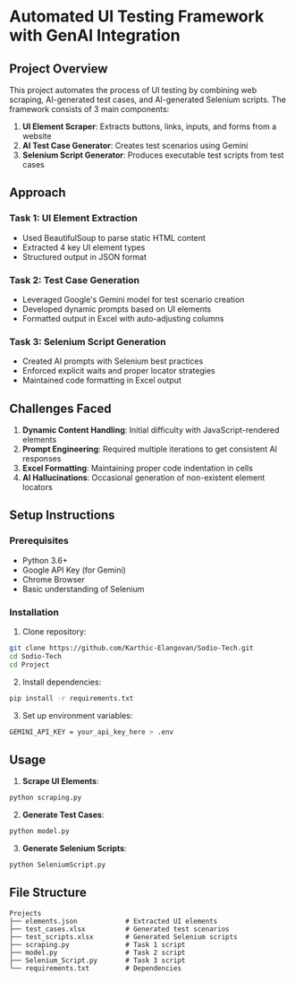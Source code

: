 # Automated UI Testing Framework with GenAI Integration

## Project Overview
This project automates the process of UI testing by combining web scraping, AI-generated test cases, and AI-generated Selenium scripts. The framework consists of 3 main components:

1. **UI Element Scraper**: Extracts buttons, links, inputs, and forms from a website
2. **AI Test Case Generator**: Creates test scenarios using Gemini
3. **Selenium Script Generator**: Produces executable test scripts from test cases

## Approach
### Task 1: UI Element Extraction
- Used BeautifulSoup to parse static HTML content
- Extracted 4 key UI element types
- Structured output in JSON format

### Task 2: Test Case Generation
- Leveraged Google's Gemini model for test scenario creation
- Developed dynamic prompts based on UI elements
- Formatted output in Excel with auto-adjusting columns

### Task 3: Selenium Script Generation
- Created AI prompts with Selenium best practices
- Enforced explicit waits and proper locator strategies
- Maintained code formatting in Excel output

## Challenges Faced
1. **Dynamic Content Handling**: Initial difficulty with JavaScript-rendered elements
2. **Prompt Engineering**: Required multiple iterations to get consistent AI responses
3. **Excel Formatting**: Maintaining proper code indentation in cells
4. **AI Hallucinations**: Occasional generation of non-existent element locators

## Setup Instructions

### Prerequisites
- Python 3.6+
- Google API Key (for Gemini)
- Chrome Browser
- Basic understanding of Selenium

### Installation
1. Clone repository:
```bash
git clone https://github.com/Karthic-Elangovan/Sodio-Tech.git
cd Sodio-Tech
cd Project
```


2. Install dependencies:
```bash
pip install -r requirements.txt
```


3. Set up environment variables:
```bash
GEMINI_API_KEY = your_api_key_here > .env
```


## Usage
1. **Scrape UI Elements**:
```bash
python scraping.py
```


2. **Generate Test Cases**:
```bash
python model.py
```


3. **Generate Selenium Scripts**:
```bash
python SeleniumScript.py
```

## File Structure

```
Projects
├── elements.json            # Extracted UI elements
├── test_cases.xlsx          # Generated test scenarios
├── test_scripts.xlsx        # Generated Selenium scripts
├── scraping.py              # Task 1 script
├── model.py                 # Task 2 script
├── Selenium_Script.py       # Task 3 script
└── requirements.txt         # Dependencies
```
